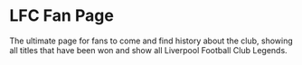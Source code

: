 # LFC Fan Page

The ultimate page for fans to come and find history about the club, showing all titles that have been won and show all Liverpool Football Club Legends.
